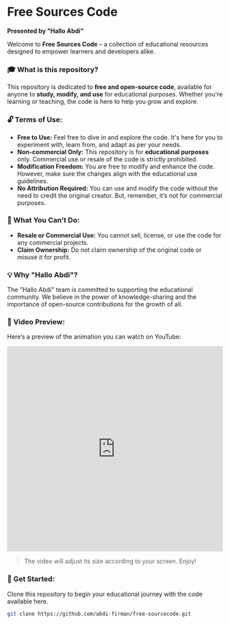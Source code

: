 # Free Sources Code
**Presented by "Hallo Abdi"**

Welcome to **Free Sources Code** – a collection of educational resources designed to empower learners and developers alike.

### 🎓 What is this repository?
This repository is dedicated to **free and open-source code**, available for anyone to **study, modify, and use** for educational purposes. Whether you're learning or teaching, the code is here to help you grow and explore.

### 🔓 Terms of Use:
- **Free to Use:** Feel free to dive in and explore the code. It's here for you to experiment with, learn from, and adapt as per your needs.
- **Non-commercial Only:** This repository is for **educational purposes** only. Commercial use or resale of the code is strictly prohibited.
- **Modification Freedom:** You are free to modify and enhance the code. However, make sure the changes align with the educational use guidelines.
- **No Attribution Required:** You can use and modify the code without the need to credit the original creator. But, remember, it’s not for commercial purposes.

### 🚫 What You Can’t Do:
- **Resale or Commercial Use:** You cannot sell, license, or use the code for any commercial projects.
- **Claim Ownership:** Do not claim ownership of the original code or misuse it for profit.

### 💡 Why "Hallo Abdi"?
The "Hallo Abdi" team is committed to supporting the educational community. We believe in the power of knowledge-sharing and the importance of open-source contributions for the growth of all.

### 🎥 Video Preview:
Here’s a preview of the animation you can watch on YouTube:

<div style="max-width: 1280px; margin: 0 auto;">
  <iframe width="100%" height="480" src="https://www.youtube.com/embed/R8lHaEZYpCU?si=k8-4FEUXw7KbmBKO" 
  frameborder="0" allow="autoplay; encrypted-media" allowfullscreen></iframe>
</div>

> The video will adjust its size according to your screen. Enjoy!

### 🔧 Get Started:
Clone this repository to begin your educational journey with the code available here.

```bash
git clone https://github.com/abdi-firman/free-sourcecode.git
